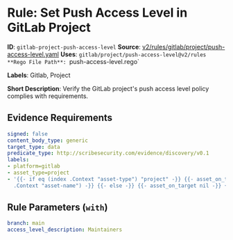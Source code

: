 # Rule: Set Push Access Level in GitLab Project

**ID**: `gitlab-project-push-access-level`
**Source**: [v2/rules/gitlab/project/push-access-level.yaml](https://github.com/scribe-public/sample-policies/v2/rules/gitlab/project/push-access-level.yaml)
**Uses**: `gitlab/project/push-access-level@v2/rules
**Rego File Path**: `push-access-level.rego`

**Labels**: Gitlab, Project

**Short Description**: Verify the GitLab project's push access level policy complies with requirements.

## Evidence Requirements

```yaml
signed: false
content_body_type: generic
target_type: data
predicate_type: http://scribesecurity.com/evidence/discovery/v0.1
labels:
- platform=gitlab
- asset_type=project
- '{{- if eq (index .Context "asset-type") "project" -}} {{- asset_on_target (index
  .Context "asset-name") -}} {{- else -}} {{- asset_on_target nil -}} {{- end -}}'
```
## Rule Parameters (`with`)

```yaml
branch: main
access_level_description: Maintainers
```
